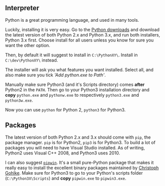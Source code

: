 ## Interpreter

Python is a great programming language, and used in many tools.

Luckily, installing it is very easy. Go to the [Python downloads](https://www.python.org/downloads/) and download the latest version of both Python 2.x and Python 3.x, and run both installers, Python 3.x first. Choose install for all users unless you know for sure you want the other option.

Then, by default it will suggest to install in `C:\PythonXY\`. Install in `C:\dev\PythonXY\` instead.

The installer will ask you what features you want installed. Select all, and also make sure you tick _'Add python.exe to Path'_.

Manually make sure Python3 (and it's Scripts directory) comes __after__ Python2 in the `PATH`. Then go to your Python3 installation directory and __copy__ `python.exe` and `pythonw.exe` to respectively `python3.exe` and `python3w.exe`.

Now you can use `python` for Python 2, `python3` for Python3.

## Packages

The latest version of both Python 2.x and 3.x should come with `pip`, the package manager. `pip` is for Python2, `pip3` is for Python3. To build a lot of packages you will need to have Visual Studio installed. As of writing, Python2 uses Visual C++ 2008, and Python3 uses 2010.

I can also suggest [`pipwin`](https://pypi.python.org/pypi/pipwin/). It's a small pure-Python package that makes it really easy to install the excellent binary packages maintained by [Christoph Gohlke](http://www.lfd.uci.edu/~gohlke/pythonlibs/). Make sure for Python3 to go to your Python's scripts folder (`C:\Python3X\Scripts`) and __copy__ `pipwin.exe` to `pipwin3.exe`.